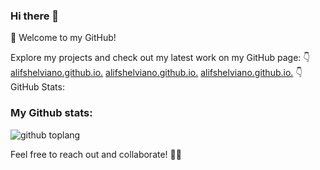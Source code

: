 ### Hi there 👋
🚀 Welcome to my GitHub!

Explore my projects and check out my latest work on my GitHub page: 
👇
[alifshelviano.github.io.](https://alifshelviano.github.io/)
[alifshelviano.github.io.](https://alifshelviano.github.io/)
[alifshelviano.github.io.](https://alifshelviano.github.io/)
👇 GitHub Stats:
<!--
**alifshelviano/alifshelviano** is a ✨ _special_ ✨ repository because its `README.md` (this file) appears on your GitHub profile.

Here are some ideas to get you started:

- 🔭 I’m currently working on ...
- 🌱 I’m currently learning ...
- 👯 I’m looking to collaborate on ...
- 🤔 I’m looking for help with ...
- 💬 Ask me about ...
- 📫 How to reach me: ...
- 😄 Pronouns: ...
- ⚡ Fun fact: ...
-->

### My Github stats:
![github toplang](https://github-readme-stats-sigma-five.vercel.app/api/top-langs/?username=alifshelviano&layout=compact&theme=nightowl)

Feel free to reach out and collaborate! 🤝✨
